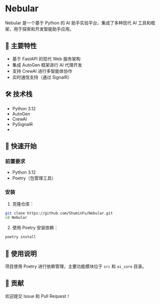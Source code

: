 # Nebular

Nebular 是一个基于 Python 的 AI 助手实验平台，集成了多种现代 AI 工具和框架，用于探索和开发智能助手应用。

## 🌟 主要特性

- 基于 FastAPI 的现代 Web 服务架构
- 集成 AutoGen 框架进行 AI 代理开发
- 支持 CrewAI 进行多智能体协作
- 实时通信支持（通过 SignalR）

## 🛠️ 技术栈

- Python 3.12
- AutoGen
- CrewAI
- PySignalR
- 
## 🚀 快速开始

### 前置要求

- Python 3.12
- Poetry（包管理工具）

### 安装

1. 克隆仓库：

```bash
git clone https://github.com/ShuminFu/Nebular.git
cd Nebular
```

2. 使用 Poetry 安装依赖：

```bash
poetry install
```


## 📝 使用说明

项目使用 Poetry 进行依赖管理，主要功能模块位于 `src` 和 `ai_core` 目录。

## 🤝 贡献

欢迎提交 Issue 和 Pull Request！